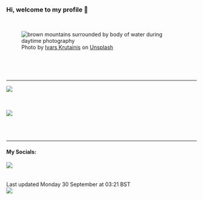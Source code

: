 <h3>Hi, welcome to my profile 👋</h3>

<br />
<figure>
  <img
    src="https://images.unsplash.com/photo-1477240381028-271008c7415c?crop=entropy&cs=tinysrgb&fit=max&fm=jpg&ixid=M3wyNzQ3MDB8MHwxfHJhbmRvbXx8fHx8fHx8fDE3Mjc2NTg4NjJ8&ixlib=rb-4.0.3&q=80&w=1080&auto=format"
    alt="brown mountains surrounded by body of water during daytime photography" 
  />
  <figcaption>Photo by <a
    href="https://unsplash.com/@krutainis?utm_source=Profile%20readme&utm_medium=referral">Ivars Krutainis</a> on <a
    href="https://unsplash.com/?utm_source=Profile%20readme&utm_medium=referral">Unsplash</a></figcaption>
</figure>




  <br /><br /><br />

<hr />
<img
  src="https://github-readme-stats.vercel.app/api?username=shanelucy&show_icons=true&theme=calm"
/>
<br /><br /><br />

<img 
  src="https://github-readme-stats.vercel.app/api/top-langs/?username=shanelucy&theme=calm"
/>
<br /><br /><br /><br />
<hr />
<h4>My Socials:</h4>
<a href="https://uk.linkedin.com/in/shane-lucy-4735b616a">
  <img
    src="https://img.shields.io/badge/linkedin%20-%230077B5.svg?&style=for-the-badge&logo=linkedin&logoColor=white"
  />
</a>
<br /><br /><br />
Last updated Monday 30 September at 03:21 BST
<br />
<img
  src="https://github.com/ShaneLucy/ShaneLucy/workflows/README%20build/badge.svg"
/>

